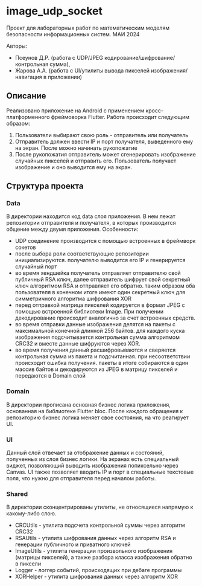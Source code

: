 # image_udp_socket

Проект для лабораторных работ по математическим моделям безопасности информационных систем.
МАИ 2024

Авторы:

- Псеунов Д.Р. (работа с UDP/JPEG кодирование/шифрование/контрольная сумма),
- Жарова А.А. (работа с UI/утилиты вывода пикселей изображения/навигация в приложении)

## Описание

Реализовано приложение на Android с применением кросс-платформенного фреймоворка Flutter. Работа
происходит следующим образом:

1. Пользователи выбирают свою роль - отправитель или получатель
2. Отправитель должен ввести IP и порт получателя, выведенного ему на экран. После можно начинать
   рукопожатие
3. После рукопожатия отправитель может сгенерировать изображение случайных пикселей и отправить его.
   Пользователь получает изображение и оно выводится ему на экран.

## Структура проекта

### Data

В директории находится код data слоя приложения. В нем лежат репозитории отправителя и получателя, в
которых производится общение между двумя приложения.
Особенности:

- UDP соединение производится с помощью встроенных в фреймворк сокетов
- после выбора роли соответствующие репозитории инициализируются. получателю выводится его IP и
  генерируется случайный порт
- во время хендшейка получатель отправляет отправителю свой публичный RSA ключ, далее отправитель
  шифрует свой секретный ключ алгоритмом RSA и отправляет его обратно. таким образом оба
  пользователя в конечном итоге имеют один секретный ключ для симметричного алгоритма шифрования XOR
- перед отправкой матрица пикселей кодируется в формат JPEG с помощью встроенной библиотеки Image.
  При получении декодирование происходит аналогично за счет встроенных средств.
- во время отправки данные изображения делятся на пакеты с максимальной конечной длинной 256 байтов.
  для каждого куска изображения подсчитывается контрольная сумма алгоритмом CRC32 и вместе данные
  шифруются через XOR.
- во время получения данный расшифровываются и сверяется контрольная сумма из пакета и подсчитанная.
  при несоответствии происходит ошибка получения. пакеты в итоге собираются в один массив байтов и
  декодируются из JPEG в матрицу пикселей и передаются в Domain слой

### Domain

В директории прописана основная бизнес логика приложения, основанная на библиотеке Flutter bloc.
После каждого обращения к репозиторию бизнес логика меняет свое состояния, на что реагирует UI.

### UI

Данный слой отвечает за отображение данных и состояний, полученных из слоя бизнес логики. На экранах
есть специальный виджет, позволяющий выводить изображения попиксельно через Canvas. UI также
позволяет вводить IP и порт в специальные текстовые поля, что нужно для отправителя перед началом
работы.

### Shared

В директории сконцентрированы утилиты, не относящиеся напрямую к какому-либо слою.

- CRCUtils - утилита подсчета контрольной суммы через алгоритм CRC32
- RSAUtils - утилита шифрования данных через алгоритм RSA и генерации публичного и приватного ключей
- ImageUtils - утилита генерации произвольного изображения (матрицы пикселей), а также разбора
  класса изображения обратно в пиксели
- Logger - логгер событий, происходящих при дебаге программы
- XORHelper - утилита шифрования данных через алгоритм XOR
